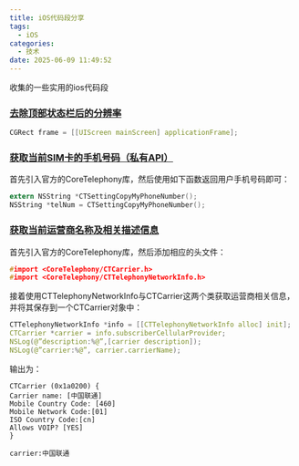 ```yaml
---
title: iOS代码段分享
tags:
  - iOS
categories:
  - 技术
date: 2025-06-09 11:49:52
---
```

收集的一些实用的ios代码段

### [去除顶部状态栏后的分辨率](#1)

```c
CGRect frame = [[UIScreen mainScreen] applicationFrame];
```

### [获取当前SIM卡的手机号码（私有API）](#2)

首先引入官方的CoreTelephony库，然后使用如下函数返回用户手机号码即可：

```c
extern NSString *CTSettingCopyMyPhoneNumber();
NSString *telNum = CTSettingCopyMyPhoneNumber();
```

### [获取当前运营商名称及相关描述信息](#3)

首先引入官方的CoreTelephony库，然后添加相应的头文件：

```c
#import <CoreTelephony/CTCarrier.h>
#import <CoreTelephony/CTTelephonyNetworkInfo.h>
```

接着使用CTTelephonyNetworkInfo与CTCarrier这两个类获取运营商相关信息，并将其保存到一个CTCarrier对象中：

```c
CTTelephonyNetworkInfo *info = [[CTTelephonyNetworkInfo alloc] init];
CTCarrier *carrier = info.subscriberCellularProvider;
NSLog(@”description:%@”,[carrier description]);
NSLog(@”carrier:%@”, carrier.carrierName);
```

输出为：

```shell
CTCarrier (0x1a0200) {
Carrier name: [中国联通]
Mobile Country Code: [460]
Mobile Network Code:[01]
ISO Country Code:[cn]
Allows VOIP? [YES]
}

carrier:中国联通
```
